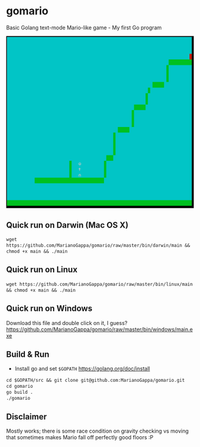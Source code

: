 # gomario
Basic Golang text-mode Mario-like game - My first Go program

![Screenshot](screenshot.png?raw=true)

## Quick run on Darwin (Mac OS X)
```
wget https://github.com/MarianoGappa/gomario/raw/master/bin/darwin/main && chmod +x main && ./main
```

## Quick run on Linux
```
wget https://github.com/MarianoGappa/gomario/raw/master/bin/linux/main && chmod +x main && ./main
```

## Quick run on Windows
Download this file and double click on it, I guess?
https://github.com/MarianoGappa/gomario/raw/master/bin/windows/main.exe

## Build & Run
- Install go and set `$GOPATH`
https://golang.org/doc/install


```
cd $GOPATH/src && git clone git@github.com:MarianoGappa/gomario.git
cd gomario
go build .
./gomario
```

## Disclaimer
Mostly works; there is some race condition on gravity checking vs moving that sometimes makes Mario fall off perfectly good floors :P

